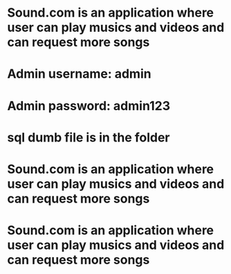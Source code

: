  # Sound.com is an application where user can play musics and videos and can request more songs
	
 # Admin username: admin
 # Admin password: admin123

# sql dumb file is in the folder
 # Sound.com is an application where user can play musics and videos and can request more songs 
 # Sound.com is an application where user can play musics and videos and can request more songs 
